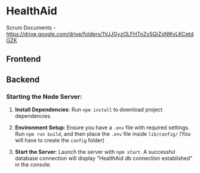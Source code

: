 # HealthAid

Scrum Documents - https://drive.google.com/drive/folders/1VJJGyzOLFHTnZvSQiZsNlKvLKCetdGZK

## Frontend

## Backend

### Starting the Node Server:

1. **Install Dependencies**: Run `npm install` to download project dependencies.

2. **Environment Setup**: Ensure you have a `.env` file with required settings. Run `npm run build`, and then place the `.env` file inside `lib/config/` (You will have to create the `config` folder)

3. **Start the Server**: Launch the server with `npm start`. A successful database connection will display "HealthAid db connection established" in the console.
